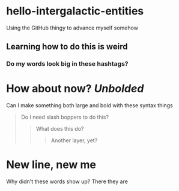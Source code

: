 # hello-intergalactic-entities
Using the GitHub thingy to advance myself somehow
## Learning how to do this is weird
### Do my words look big in these hashtags?
# **How about now?**  _Unbolded_
Can I make something both large and bold with these syntax things
> Do I need slash boppers to do this?
>> What does this do?
>>> Another layer, yet?

# New line, new me
Why didn't these words show up?
There they are
